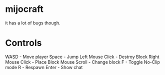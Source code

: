 # mijocraft
it has a lot of bugs though.

# Controls
WASD - Move player
Space - Jump
Left Mouse Click - Destroy Block
Right Mouse Click - Place Block
Mouse Scroll - Change block
F - Toggle No-Clip mode
R - Respawn
Enter - Show chat
